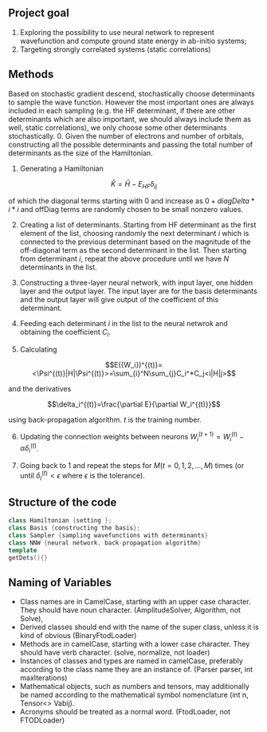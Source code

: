## Project goal

1. Exploring the possibility to use neural network to represent wavefunction and compute ground state energy in ab-initio systems;
2. Targeting strongly correlated systems (static correlations)

## Methods

Based on stochastic gradient descend, stochastically choose determinants to sample the wave function. However the most important ones are always included in each sampling (e.g. the HF determinant, if there are other determinants which are also important, we should always include them as well, static correlations), we only choose some other determinants stochastically. 
0. Given the number of electrons and number of orbitals, constructing all the possible determinants and passing the total number of determinants as the size of the Hamiltonian.

1. Generating a Hamiltonian 
```math
\hat{K}=\hat{H}-E_{HF}\delta_{ij}
```
of which the diagonal terms starting with $`0`$ and increase as $`0+diagDelta*i*i`$ and offDiag terms are
randomly chosen to be small nonzero values. 

2. Creating a list of determinants. Starting from HF determinant as the first element of the list, choosing randomly the next determinant $`i`$ which is connected to the previous determinant based on the magnitude of the off-diagonal term as the second determinant in the list. Then starting from determinant $`i`$, repeat the above procedure until we have $`N`$ determinants in the list. 

3. Constructing a three-layer neural network, with input layer, one hidden layer and the output layer.
The input layer are for the basis determinants and the output layer will give output of the coefficient of this determinant.

4. Feeding each determinant $`i`$ in the list to the neural netwrok and obtaining the coefficient $`C_i`$.

5. Calculating 
```math
E({W_i})^{(t)}=<\Psi^{(t)}|H|\Psi^{(t)}>=\sum_{i}^N\sum_{j}C_i^*C_j<i|H|j>
```

and the derivatives 
```math
\delta_i^{(t)}=\frac{\partial E}{\partial W_i^{(t)}}
```
using back-propagation algorithm. $`t`$ is the training number.

6. Updating the connection weights between neurons $`W_i^{(t+1)}=W_i^{(t)}-\alpha \delta_i^{(t)}`$.

7. Going back to 1 and repeat the steps for $`M (t=0,1,2,...,M)`$ times (or until $`\delta_i^{(t)}<\epsilon`$ where $`\epsilon`$ is the tolerance).

## Structure of the code

```C++
class Hamiltonian {setting };
class Basis {constructing the basis};
class Sampler {sampling wavefunctions with determinants}
class NNW {neural network, back-propagation algorithm}
template 
getDets(){}
```

## Naming of Variables

- Class names are in CamelCase, starting with an upper case character. They should have noun character. (AmplitudeSolver, Algorithm, not Solve),
- Derived classes should end with the name of the super class, unless it is kind of obvious (BinaryFtodLoader)
- Methods are in camelCase, starting with a lower case character. They should have verb character. (solve, normalize, not loader)
- Instances of classes and types are named in camelCase, preferably according to the class name they are an instance of. (Parser parser, int maxIterations)
- Mathematical objects, such as numbers and tensors, may additionally be named according to the mathematical symbol nomenclature (int n, Tensor<> Vabij).
- Acronyms should be treated as a normal word. (FtodLoader, not FTODLoader)

